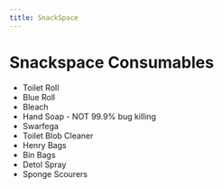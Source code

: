 ```yaml
---
title: SnackSpace
---
```


# Snackspace Consumables

  * Toilet Roll
  * Blue Roll
  * Bleach
  * Hand Soap - NOT 99.9% bug killing
  * Swarfega
  * Toilet Blob Cleaner
  * Henry Bags
  * Bin Bags
  * Detol Spray
  * Sponge Scourers
